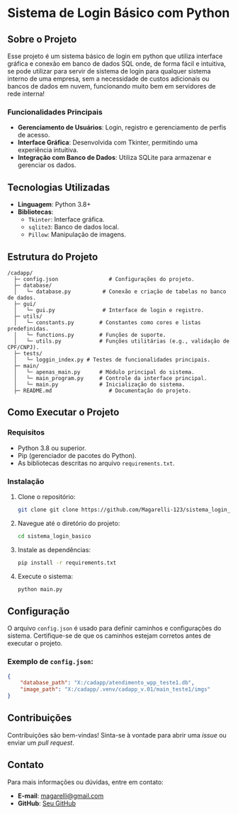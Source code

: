 # Sistema de Login Básico com Python

## Sobre o Projeto
Esse projeto é um sistema básico de login em python que utiliza interface gráfica e conexão em banco de dados SQL onde, de forma fácil e intuitiva, se pode utilizar para servir de sistema de login para qualquer sistema interno de uma empresa, sem a necessidade de custos adicionais ou bancos de dados em nuvem, funcionando muito bem em servidores de rede interna!

### Funcionalidades Principais
- **Gerenciamento de Usuários**: Login, registro e gerenciamento de perfis de acesso.
- **Interface Gráfica**: Desenvolvida com Tkinter, permitindo uma experiência intuitiva.
- **Integração com Banco de Dados**: Utiliza SQLite para armazenar e gerenciar os dados.

## Tecnologias Utilizadas
- **Linguagem**: Python 3.8+
- **Bibliotecas**:
  - `Tkinter`: Interface gráfica.
  - `sqlite3`: Banco de dados local.
  - `Pillow`: Manipulação de imagens.
 

## Estrutura do Projeto
```
/cadapp/
  ├─ config.json                # Configurações do projeto.
  ├─ database/
  │   └─ database.py          # Conexão e criação de tabelas no banco de dados.
  ├─ gui/
  │   └─ gui.py               # Interface de login e registro.
  ├─ utils/
  │   └─ constants.py        # Constantes como cores e listas predefinidas.
  │   └─ functions.py        # Funções de suporte.
  │   └─ utils.py            # Funções utilitárias (e.g., validação de CPF/CNPJ).
  ├─ tests/
  │   └─ loggin_index.py # Testes de funcionalidades principais.
  ├─ main/
  │   └─ apenas_main.py      # Módulo principal do sistema.
  │   └─ main_program.py     # Controle da interface principal.
  │   └─ main.py             # Inicialização do sistema.
  ├─ README.md                  # Documentação do projeto.
```

## Como Executar o Projeto

### Requisitos
- Python 3.8 ou superior.
- Pip (gerenciador de pacotes do Python).
- As bibliotecas descritas no arquivo `requirements.txt`.

### Instalação
1. Clone o repositório:
   ```bash
   git clone git clone https://github.com/Magarelli-123/sistema_login_basico.git
   ```

2. Navegue até o diretório do projeto:
   ```bash
   cd sistema_login_basico
   ```

3. Instale as dependências:
   ```bash
   pip install -r requirements.txt
   ```

4. Execute o sistema:
   ```bash
   python main.py
   ```

## Configuração
O arquivo `config.json` é usado para definir caminhos e configurações do sistema. Certifique-se de que os caminhos estejam corretos antes de executar o projeto.

### Exemplo de `config.json`:
```json
{
    "database_path": "X:/cadapp/atendimento_wpp_teste1.db",
    "image_path": "X:/cadapp/.venv/cadapp_v.01/main_teste1/imgs"
}
```

## Contribuições
Contribuições são bem-vindas! Sinta-se à vontade para abrir uma *issue* ou enviar um *pull request*.


## Contato
Para mais informações ou dúvidas, entre em contato:
- **E-mail**: magarelli@gmail.com
- **GitHub**: [Seu GitHub](https://github.com/Magarelli-123)

